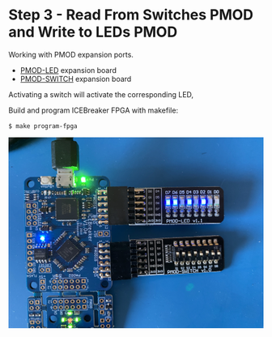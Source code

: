 # Step 3 - Read From Switches PMOD and Write to LEDs PMOD

Working with PMOD expansion ports.

- [PMOD-LED](https://www.aliexpress.com/item/1005002988166709.html) expansion board
- [PMOD-SWITCH](https://www.aliexpress.com/item/1005002988228196.html) expansion board

Activating a switch will activate the corresponding LED,

Build and program ICEBreaker FPGA with makefile:

```bash
$ make program-fpga
```

![ICEBreaker FPGA dev board with PMOD add=ons](pmod_switches_and_leds.png)

